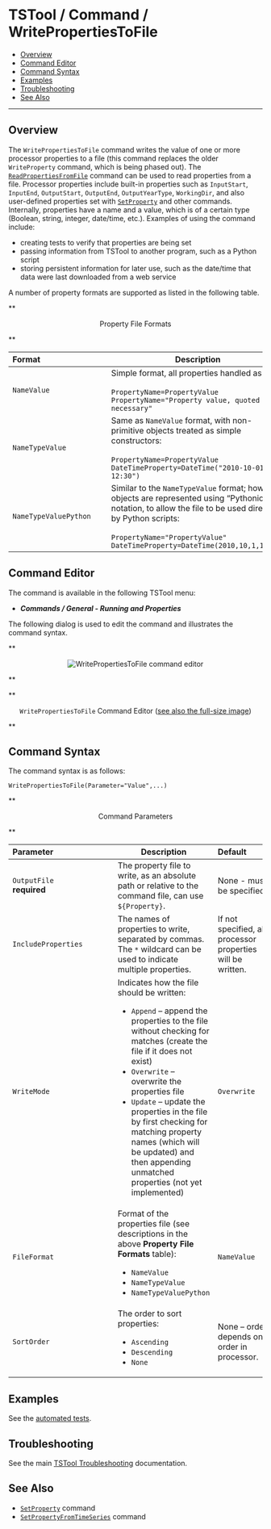 # TSTool / Command / WritePropertiesToFile #

*   [Overview](#overview)
*   [Command Editor](#command-editor)
*   [Command Syntax](#command-syntax)
*   [Examples](#examples)
*   [Troubleshooting](#troubleshooting)
*   [See Also](#see-also)

-------------------------

## Overview ##

The `WritePropertiesToFile` command writes the value of one or more processor
properties to a file (this command replaces the older `WriteProperty` command, which is being phased out).
The [`ReadPropertiesFromFile`](../ReadPropertiesFromFile/ReadPropertiesFromFile.md) command can be used to read properties from a file.
Processor properties include built-in properties such as `InputStart`, `InputEnd`, `OutputStart`, `OutputEnd`, `OutputYearType`, `WorkingDir`,
and also user-defined properties set with [`SetProperty`](../SetProperty/SetProperty.md) and other commands.
Internally, properties have a name and a value, which is of a certain type (Boolean, string, integer, date/time, etc.).
Examples of using the command include:

*   creating tests to verify that properties are being set
*   passing information from TSTool to another program, such as a Python script
*   storing persistent information for later use, such as the date/time that data were last downloaded from a web service

A number of property formats are supported as listed in the following table.

**<p style="text-align: center;">
Property File Formats
</p>**

| **Format**&nbsp;&nbsp;&nbsp;&nbsp;&nbsp;&nbsp;&nbsp;&nbsp;&nbsp;&nbsp;&nbsp;&nbsp;&nbsp;&nbsp;&nbsp;&nbsp;&nbsp;&nbsp;&nbsp;&nbsp;&nbsp;&nbsp;&nbsp;&nbsp;&nbsp;&nbsp;&nbsp;&nbsp;&nbsp; | **Description** |
|-----------------------|-----------------|
| `NameValue`           | Simple format, all properties handled as text:<br><br>`PropertyName=PropertyValue`<br>`PropertyName="Property value, quoted if necessary"` |
| `NameTypeValue`       | Same as `NameValue` format, with non-primitive objects treated as simple constructors:<br><br>`PropertyName=PropertyValue`<br>`DateTimeProperty=DateTime("2010-10-01 12:30")`|
| `NameTypeValuePython` | Similar to the `NameTypeValue` format; however, objects are represented using “Pythonic” notation, to allow the file to be used directly by Python scripts:<br><br>`PropertyName="PropertyValue"`<br>`DateTimeProperty=DateTime(2010,10,1,12,30)` |

## Command Editor ##

The command is available in the following TSTool menu:

*   ***Commands / General - Running and Properties***

The following dialog is used to edit the command and illustrates the command syntax.

**<p style="text-align: center;">
![WritePropertiesToFile command editor](WritePropertiesToFile.png)
</p>**

**<p style="text-align: center;">
`WritePropertiesToFile` Command Editor (<a href="../WritePropertiesToFile.png">see also the full-size image</a>)
</p>**

## Command Syntax ##

The command syntax is as follows:

```text
WritePropertiesToFile(Parameter="Value",...)
```
**<p style="text-align: center;">
Command Parameters
</p>**

| **Parameter**&nbsp;&nbsp;&nbsp;&nbsp;&nbsp;&nbsp;&nbsp;&nbsp;&nbsp;&nbsp;&nbsp;&nbsp;&nbsp;&nbsp;&nbsp;&nbsp;&nbsp;&nbsp;&nbsp;&nbsp;&nbsp;&nbsp;&nbsp;&nbsp;&nbsp;&nbsp; | **Description** | **Default**&nbsp;&nbsp;&nbsp;&nbsp;&nbsp;&nbsp;&nbsp;&nbsp;&nbsp;&nbsp; |
| --------------|-----------------|----------------- |
|`OutputFile`<br>**required**| The property file to write, as an absolute path or relative to the command file, can use `${Property}`. | None - must be specified. |
|`IncludeProperties` | The names of properties to write, separated by commas.  The `*` wildcard can be used to indicate multiple properties. | If not specified, all processor properties will be written.|
|`WriteMode`|Indicates how the file should be written:<br><ul><li>`Append` – append the properties to the file without checking for matches (create the file if it does not exist)</li><li>`Overwrite` – overwrite the properties file</li><li>`Update` – update the properties in the file by first checking for matching property names (which will be updated) and then appending unmatched properties (not yet implemented)</li></ul>|`Overwrite`|
|`FileFormat`|Format of the properties file (see descriptions in the above **Property File Formats** table):<ul><li>`NameValue`</li><li>`NameTypeValue`</li><li>`NameTypeValuePython`|`NameValue`|
|`SortOrder`|The order to sort properties:<br><ul><li>`Ascending`</li><li>`Descending`</li><li>`None`</li></ul>|None – order depends on order in processor.|

## Examples ##

See the [automated tests](https://github.com/OpenCDSS/cdss-app-tstool-test/tree/master/test/commands/WritePropertiesToFile).

## Troubleshooting ##

See the main [TSTool Troubleshooting](../../troubleshooting/troubleshooting.md) documentation.

## See Also ##

*   [`SetProperty`](../SetProperty/SetProperty.md) command
*   [`SetPropertyFromTimeSeries`](../SetPropertyFromTimeSeries/SetPropertyFromTimeSeries.md) command
